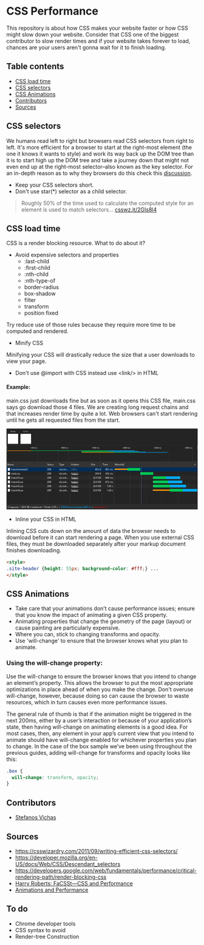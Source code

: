 # CSS Performance

This repository is about how CSS makes your website faster or how CSS might slow down your website. Consider that CSS one of the biggest contributor to slow render times and if your website takes forever to load, chances are your users aren't gonna wait for it to finish loading.

## Table contents

- [CSS load time](#css-load-time)
- [CSS selectors](#css-selectors)
- [CSS Animations](#css-animations)
- [Contributors](#contributors)
- [Sources](#sources)


## CSS selectors
We humans read left to right but browsers read CSS selectors from right to left. It's more efficient for a browser to start at the right-most element (the one it knows it wants to style) and work its way back up the DOM tree than it is to start high up the DOM tree and take a journey down that might not even end up at the right-most selector–also known as the key selector.
For an in-depth reason as to why they browsers do this check this [discussion](https://stackoverflow.com/questions/5797014/why-do-browsers-match-css-selectors-from-right-to-left).

- Keep your CSS selectors short.
- Don't use star(*) selector as a child selector.

> Roughly 50% of the time used to calculate the computed style for an element is used to match selectors...
[csswz.it/2GIs8l4](https://csswz.it/2GIs8l4)


## CSS load time
CSS is a render blocking resource. What to do about it?

- Avoid expensive selectors and properties
    - :last-child
    - :first-child
    - :nth-child
    - :nth-type-of
    - border-radius
    - box-shadow
    - filter
    - transform
    - position fixed

Try reduce use of those rules because they require more time to be computed and rendered.

- Minify CSS

Minifying your CSS will drastically reduce the size that a user downloads to view your page.

- Don't use @import with CSS instead use &lt;link/&gt; in HTML

#### Example:
main.css just downloads fine but as soon as it opens this CSS file, main.css says go download those 4 files. We are creating long request chains and that increases render time by quite a lot. Web browsers can't start rendering until he gets all requested files from the start.

![CSS Import example](img/Screenshot_2.png)

- Inline your CSS in HTML

Inlining CSS cuts down on the amount of data the browser needs to download before it can start rendering a page. When you use external CSS files, they must be downloaded separately after your markup document finishes downloading.

```html
<style>
.site-header {height: 55px; background-color: #fff;} ...
</style>
```


## CSS Animations
- Take care that your animations don’t cause performance issues; ensure that you know the impact of animating a given CSS property.
- Animating properties that change the geometry of the page (layout) or cause painting are particularly expensive.
- Where you can, stick to changing transforms and opacity.
- Use 'will-change' to ensure that the browser knows what you plan to animate.

### Using the will-change property:

Use the will-change to ensure the browser knows that you intend to change an element’s property. This allows the browser to put the most appropriate optimizations in place ahead of when you make the change. Don't overuse will-change, however, because doing so can cause the browser to waste resources, which in turn causes even more performance issues.

The general rule of thumb is that if the animation might be triggered in the next 200ms, either by a user’s interaction or because of your application’s state, then having will-change on animating elements is a good idea. For most cases, then, any element in your app’s current view that you intend to animate should have will-change enabled for whichever properties you plan to change. In the case of the box sample we’ve been using throughout the previous guides, adding will-change for transforms and opacity looks like this:

```css
.box {
  will-change: transform, opacity;
}
```

## Contributors
- [Stefanos Vichas](https://github.com/svichas/)

## Sources
- https://csswizardry.com/2011/09/writing-efficient-css-selectors/
- https://developer.mozilla.org/en-US/docs/Web/CSS/Descendant_selectors
- https://developers.google.com/web/fundamentals/performance/critical-rendering-path/render-blocking-css
- [Harry Roberts: FaCSSt—CSS and Performance](https://www.youtube.com/watch?v=2Rn8an74khk)
- [Animations and Performance](https://developers.google.com/web/fundamentals/design-and-ux/animations/animations-and-performance)


## To do
- Chrome developer tools
- CSS syntax to avoid
- Render-tree Construction
